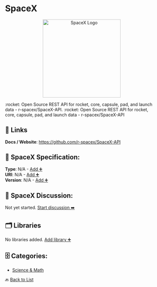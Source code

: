 # SpaceX
<p align="center">
    <img width="256" src="https://raw.githubusercontent.com/apis-list/apis-list/main/apis/spacex/logo_256x256.png" alt="SpaceX Logo"/>
</p>
:rocket: Open Source REST API for rocket, core, capsule, pad, and launch data - r-spacex/SpaceX-API.  :rocket: Open Source REST API for rocket, core, capsule, pad, and launch data - r-spacex/SpaceX-API

##  🔗 Links
**Docs / Website**: https://github.com/r-spacex/SpaceX-API

## 🧬 SpaceX Specification:
**Type**: N/A - [Add ➕](https://github.com/apis-list/apis-list/edit/main/apis.yaml#L18047)  
**URI**: N/A - [Add ➕](https://github.com/apis-list/apis-list/edit/main/apis.yaml#L18047)  
**Version**: N/A - [Add ➕](https://github.com/apis-list/apis-list/edit/main/apis.yaml#L18047)

## 💬 SpaceX Discussion:
Not yet started. [Start discussion ➡️](https://github.com/apis-list/apis-list/discussions/new)

## 🗂️ Libraries

No libraries added. [Add library ➕](https://github.com/apis-list/apis-list/edit/main/apis.yaml#L18047)    


## 🗄️ Categories:
- [Science & Math](https://github.com/apis-list/apis-list#science--math-)

🔙  [Back to List](https://github.com/apis-list/apis-list)
